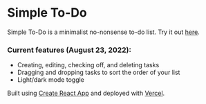 # Simple To-Do

Simple To-Do is a minimalist no-nonsense to-do list. Try it out [here](https://simple-todo-themaxboucher.vercel.app/).

### Current features (August 23, 2022):
- Creating, editing, checking off, and deleting tasks
- Dragging and dropping tasks to sort the order of your list
- Light/dark mode toggle

Built using [Create React App](https://create-react-app.dev/) and deployed with [Vercel](https://vercel.com/).
